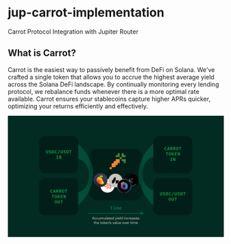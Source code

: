 # jup-carrot-implementation

Carrot Protocol Integration with Jupiter Router

## What is Carrot?

Carrot is the easiest way to passively benefit from DeFi on Solana. We've crafted a single token that allows you to accrue the highest average yield across the Solana DeFi landscape. By continually monitoring every lending protocol, we rebalance funds whenever there is a more optimal rate available. Carrot ensures your stablecoins capture higher APRs quicker, optimizing your returns efficiently and effectively.

![Carrot Overview](carrot-overview.png)
